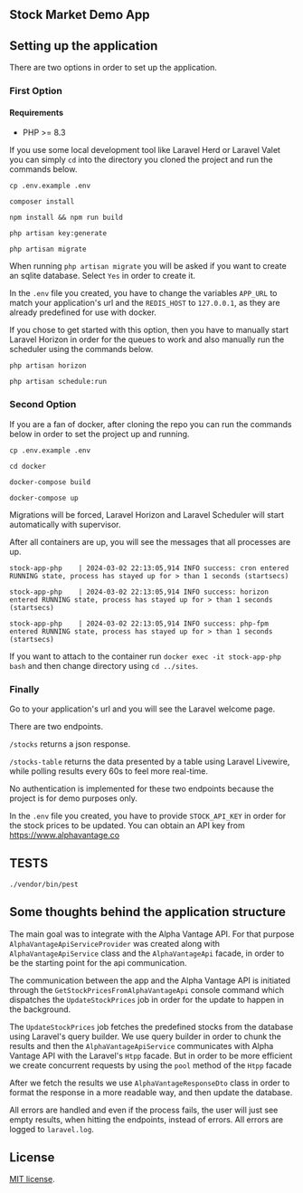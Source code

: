## Stock Market Demo App

## Setting up the application

There are two options in order to set up the application.

### First Option

#### Requirements
<ul>
<li>PHP >= 8.3</li>
</ul>

If you use some local development tool like Laravel Herd or Laravel Valet you can simply `cd` into the directory you cloned the project and run the commands below.

`cp .env.example .env`

`composer install`

`npm install && npm run build`

`php artisan key:generate`

`php artisan migrate`

When running `php artisan migrate` you will be asked if you want to create an sqlite database. Select `Yes` in order to create it.

In the `.env` file you created, you have to change the variables `APP_URL` to match your application's url and the `REDIS_HOST` to `127.0.0.1`, as they are already predefined for use with docker. 

If you chose to get started with this option, then you have to manually start Laravel Horizon in order for the queues to work and also manually run the scheduler using the commands below.

`php artisan horizon`

`php artisan schedule:run`


### Second Option
If you are a fan of docker, after cloning the repo you can run the commands below in order to set the project up and running.

`cp .env.example .env`

`cd docker`

`docker-compose build`

`docker-compose up`

Migrations will be forced, Laravel Horizon and Laravel Scheduler will start automatically with supervisor.

After all containers are up, you will see the messages that all processes are up.

`stock-app-php    | 2024-03-02 22:13:05,914 INFO success: cron entered RUNNING state, process has stayed up for > than 1 seconds (startsecs)`

`stock-app-php    | 2024-03-02 22:13:05,914 INFO success: horizon entered RUNNING state, process has stayed up for > than 1 seconds (startsecs)`

`stock-app-php    | 2024-03-02 22:13:05,914 INFO success: php-fpm entered RUNNING state, process has stayed up for > than 1 seconds (startsecs)`

If you want to attach to the container run `docker exec -it stock-app-php bash` and then change directory using `cd ../sites`.

### Finally

Go to your application's url and you will see the Laravel welcome page. 

There are two endpoints.

`/stocks` returns a json response.

`/stocks-table` returns the data presented by a table using Laravel Livewire, while polling results every 60s to feel more real-time. 

No authentication is implemented for these two endpoints because the project is for demo purposes only.

In the `.env` file you created, you have to provide `STOCK_API_KEY` in order for the stock prices to be updated. You can obtain an API key from https://www.alphavantage.co


## TESTS
`./vendor/bin/pest`

## Some thoughts behind the application structure

The main goal was to integrate with the Alpha Vantage API. For that purpose `AlphaVantageApiServiceProvider` was created along with `AlphaVantageApiService` class and the `AlphaVantageApi` facade, in order to be the starting point for the api communication.

The communication between the app and the Alpha Vantage API is initiated through the `GetStockPricesFromAlphaVantageApi` console command which dispatches the `UpdateStockPrices` job in order for the update to happen in the background.

The  `UpdateStockPrices` job fetches the predefined stocks from the database using Laravel's query builder. We use query builder in order to chunk the results and then the `AlphaVantageApiService` communicates with Alpha Vantage API with the Laravel's `Htpp` facade. But in order to be more efficient we create concurrent requests by using the `pool` method of the `Htpp` facade

After we fetch the results we use `AlphaVantageResponseDto` class in order to format the response in a more readable way, and then update the database.

All errors are handled and even if the process fails, the user will just see empty results, when hitting the endpoints, instead of errors. All errors are logged to `laravel.log`.

## License

[MIT license](https://opensource.org/licenses/MIT).
